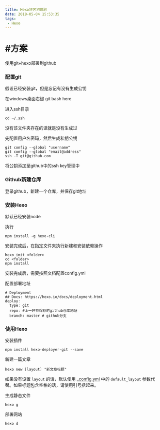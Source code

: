 ```yaml
---
title: Hexo博客初体验
date: 2018-05-04 15:53:35
tags:
 - Hexo
---
```


# #方案

使用git+hexo部署到github

### 配置git

假设已经安装git，但是忘记有没有生成公钥

在windows桌面右键 git bash here

进入ssh目录

```
cd ~/.ssh
```

没有该文件夹存在的话就是没有生成过

先配置用户名密码，然后生成私钥公钥

```
git config --global "username"
git config --global "email@address"
ssh -T git@github.com
```

将公钥添加至github中的ssh key管理中

### Github新建仓库

登录github，新建一个仓库，并保存git地址

### 安装Hexo

默认已经安装node

执行

```
npm install -g hexo-cli
```

安装完成后，在指定文件夹执行新建和安装依赖操作

```
hexo init <folder>
cd <folder>
npm install
```

安装完成后，需要按照文档配置config.yml

配置部署地址

```
# Deployment
## Docs: https://hexo.io/docs/deployment.html
deploy:
  type: git
  repo: #上一环节保存的github仓库地址
  branch: master # github分支
```

### 使用Hexo

安装插件

```
npm install hexo-deployer-git --save
```

新建一篇文章

```
hexo new [layout] "新文章标题"
```

如果没有设置 `layout` 的话，默认使用 [_config.yml](https://hexo.io/zh-cn/docs/configuration.html) 中的 `default_layout` 参数代替。如果标题包含空格的话，请使用引号括起来。 

生成静态文件

```
hexo g
```

部署网站

```
hexo d
```

